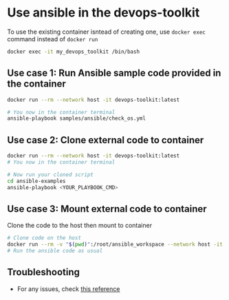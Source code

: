 # Use ansible in the devops-toolkit

To use the existing container isntead of creating one, use `docker exec` command instead of `docker run`

```bash
docker exec -it my_devops_toolkit /bin/bash
```

## Use case 1: Run Ansible sample code provided in the container

```bash
docker run --rm --network host -it devops-toolkit:latest

# You now in the container terminal
ansible-playbook samples/ansible/check_os.yml
```

## Use case 2: Clone external code to container

```bash
docker run --rm --network host -it devops-toolkit:latest
# You now in the container terminal

# Now run your cloned script
cd ansible-examples
ansible-playbook <YOUR_PLAYBOOK_CMD>
```

## Use case 3: Mount external code to container

Clone the code to the host then mount to container

```bash
# Clone code on the host
docker run --rm -v "$(pwd)":/root/ansible_workspace --network host -it devops-toolkit:latest
# Run the ansible code as usual
```

## Troubleshooting

- For any issues, check [this reference](../troubleshooting/TROUBLESHOOTING.md)
